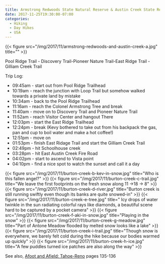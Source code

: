 ```yaml
---
title: Armstrong Redwoods State Natural Reserve & Austin Creek State Recreation Area
date: 2017-11-25T19:30:00-07:00
categories:
  - Hiking
  - Day Hikes
  - USA
---
```



{{< figure src="/img/2017/11/armstrong-redwoods-and-austin-creek-a.jpg" title="" >}}

<p>
<p>

Pool Ridge Trail - Discovery Trail-Pioneer Nature Trail-East Ridge Trail - Gilliam Creek Trail

Trip Log:

* 09:45am - start out from Pool Ridge Trailhead
* 10:19am - reach the junction with Loop Trail but somehow walked towards a private land by mistake
* 10:34am - back to the Pool Ridge Trailhead
* 11:16am - reach the Colonel Armstrong Tree and break
* 11:40am - move on to Discovery Trail and Pioneer Nature Trail
* 11:52am - reach Visitor Center and hangout There
* 12:03pm - start the East Ridge Trailhead
* 12:24pm - break (Kevy bothered to take out from his backpack the gas, pan and cup to boil water and make a hot coffee!)
* 12:51pm - move on
* 01:53pm - finish East Ridage Trail and start the Gilliam Creek Trail
* 02:49pm - hit Schoolhouse creek
* 03:28pm - hit East Austin Creek Fire Road
* 04:02pm - start to ascend to Vista point
* 04:10pm - find a nice spot to watch the sunset and call it a day

<!--more-->

{{< figure src="/img/2017/11/burton-creek-b-kev-in-snow.jpg" title="Who is this fallen angel?" >}}
{{< figure src="/img/2017/11/burton-creek-c-trail.jpg" title="We leave the first footprints on the fresh snow along 11 ->18 -> 8" >}}
{{< figure src="/img/2017/11/burton-creek-d-river.jpg" title="Burton creek is still running swiftly even though its banks are quite snowed-in" >}}
{{< figure src="/img/2017/11/burton-creek-e-tree.jpg" title=" Icy drops of water twinkle in the sun radiating colorful rays like diamonds, a beautiful scene hard to be captured by a pocket camera" >}}
{{< figure src="/img/2017/11/burton-creek-f-aki-in-snow.jpg" title="Playing in the snow" >}}
{{< figure src="/img/2017/11/burton-creek-g-meadow.jpg" title="Part of Antone Meadow flooded by melted snow looks like a lake" >}}
{{< figure src="/img/2017/11/burton-creek-i-trail.jpg" title="Though snow is everywhere, we barely felt cold during the hike because our bodies warmed up quickly" >}}
{{< figure src="/img/2017/11/burton-creek-h-ice.jpg" title="A few puddles turned ice patches are also along the way" >}}

See also, [Afoot and Afield: Tahoe-Reno](https://www.amazon.com/Afoot-Afield-Tahoe-Reno-Spectacular-Outings/dp/089997791X) pages 135-136
